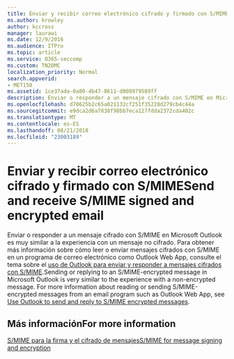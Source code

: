 ```yaml
---
title: Enviar y recibir correo electrónico cifrado y firmado con S/MIME
ms.author: krowley
author: kccross
manager: laurawi
ms.date: 12/9/2016
ms.audience: ITPro
ms.topic: article
ms.service: O365-seccomp
ms.custom: TN2DMC
localization_priority: Normal
search.appverid:
- MET150
ms.assetid: 1ce37ada-0a80-4b47-8611-d008979589ff
description: Enviar o responder a un mensaje cifrado con S/MIME en Microsoft Outlook es muy similar a la experiencia con un mensaje no cifrado.
ms.openlocfilehash: d70625b2c65a021132cf251f35228d279cb4c44a
ms.sourcegitcommit: e9dca2d6a7838f98bb7eca127fdda2372cda402c
ms.translationtype: MT
ms.contentlocale: es-ES
ms.lasthandoff: 08/21/2018
ms.locfileid: "23003189"
---
```

# <a name="send-and-receive-smime-signed-and-encrypted-email"></a><span data-ttu-id="0acc2-103">Enviar y recibir correo electrónico cifrado y firmado con S/MIME</span><span class="sxs-lookup"><span data-stu-id="0acc2-103">Send and receive S/MIME signed and encrypted email</span></span>

<span data-ttu-id="0acc2-p101">Enviar o responder a un mensaje cifrado con S/MIME en Microsoft Outlook es muy similar a la experiencia con un mensaje no cifrado. Para obtener más información sobre cómo leer o enviar mensajes cifrados con S/MIME en un programa de correo electrónico como Outlook Web App, consulte el tema sobre el [uso de Outlook para enviar y responder a mensajes cifrados con S/MIME](https://go.microsoft.com/fwlink/p/?LinkId=392520).</span><span class="sxs-lookup"><span data-stu-id="0acc2-p101">Sending or replying to an S/MIME-encrypted message in Microsoft Outlook is very similar to the experience with a non-encrypted message. For more information about reading or sending S/MIME-encrypted messages from an email program such as Outlook Web App, see [Use Outlook to send and reply to S/MIME encrypted messages](https://go.microsoft.com/fwlink/p/?LinkId=392520).</span></span>
  
## <a name="for-more-information"></a><span data-ttu-id="0acc2-106">Más información</span><span class="sxs-lookup"><span data-stu-id="0acc2-106">For more information</span></span>

[<span data-ttu-id="0acc2-107">S/MIME para la firma y el cifrado de mensajes</span><span class="sxs-lookup"><span data-stu-id="0acc2-107">S/MIME for message signing and encryption</span></span>](s-mime-for-message-signing-and-encryption.md)
  

